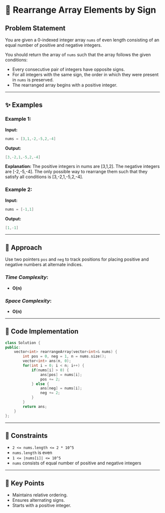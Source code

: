 # 🔀 Rearrange Array Elements by Sign

## Problem Statement

You are given a 0-indexed integer array `nums` of even length consisting of an equal number of positive and negative integers.

You should return the array of `nums` such that the array follows the given conditions:

- Every consecutive pair of integers have opposite signs.
- For all integers with the same sign, the order in which they were present in `nums` is preserved.
- The rearranged array begins with a positive integer.

---

## ✨ Examples

### Example 1:

**Input:**
```cpp
nums = [3,1,-2,-5,2,-4]
```
**Output:**
```cpp
[3,-2,1,-5,2,-4]
```
**Explanation:** The positive integers in nums are [3,1,2]. The negative integers are [-2,-5,-4]. The only possible way to rearrange them such that they satisfy all conditions is [3,-2,1,-5,2,-4].

### Example 2:

**Input:**
```cpp
nums = [-1,1]
```
**Output:**
```cpp
[1,-1]
```

---

## 🚀 Approach

Use two pointers `pos` and `neg` to track positions for placing positive and negative numbers at alternate indices.

### *Time Complexity*:
- **O(n)**

### *Space Complexity*:
- **O(n)**

---

## 🔢 Code Implementation

```cpp
class Solution {
public:
    vector<int> rearrangeArray(vector<int>& nums) {
        int pos = 0, neg = 1, n = nums.size();
        vector<int> ans(n, 0);
        for(int i = 0; i < n; i++) {
            if(nums[i] > 0) {
                ans[pos] = nums[i];
                pos += 2;
            } else {
                ans[neg] = nums[i];
                neg += 2;
            }
        }
        return ans;
    }
};
```

---

## 🔧 Constraints

- `2 <= nums.length <= 2 * 10^5`
- `nums.length` is even
- `1 <= |nums[i]| <= 10^5`
- `nums` consists of equal number of positive and negative integers

---

## 🌟 Key Points

- Maintains relative ordering.
- Ensures alternating signs.
- Starts with a positive integer.

